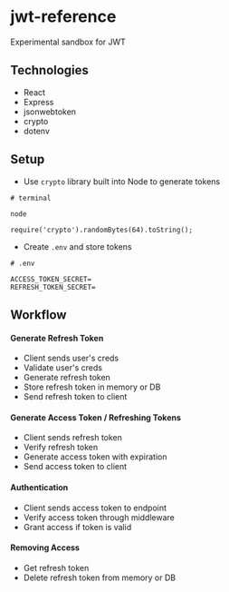 # jwt-reference

Experimental sandbox for JWT

## Technologies

- React
- Express
- jsonwebtoken
- crypto
- dotenv

## Setup

- Use `crypto` library built into Node to generate tokens

```
# terminal

node

require('crypto').randomBytes(64).toString();
```

- Create `.env` and store tokens

```
# .env

ACCESS_TOKEN_SECRET=
REFRESH_TOKEN_SECRET=
```

## Workflow

#### Generate Refresh Token

- Client sends user's creds
- Validate user's creds
- Generate refresh token
- Store refresh token in memory or DB
- Send refresh token to client

#### Generate Access Token / Refreshing Tokens

- Client sends refresh token
- Verify refresh token
- Generate access token with expiration
- Send access token to client

#### Authentication

- Client sends access token to endpoint
- Verify access token through middleware
- Grant access if token is valid

#### Removing Access

- Get refresh token
- Delete refresh token from memory or DB
